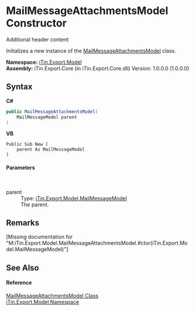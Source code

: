 # MailMessageAttachmentsModel Constructor 
Additional header content 

Initializes a new instance of the <a href="T_iTin_Export_Model_MailMessageAttachmentsModel">MailMessageAttachmentsModel</a> class.

**Namespace:**&nbsp;<a href="N_iTin_Export_Model">iTin.Export.Model</a><br />**Assembly:**&nbsp;iTin.Export.Core (in iTin.Export.Core.dll) Version: 1.0.0.0 (1.0.0.0)

## Syntax

**C#**<br />
``` C#
public MailMessageAttachmentsModel(
	MailMessageModel parent
)
```

**VB**<br />
``` VB
Public Sub New ( 
	parent As MailMessageModel
)
```


#### Parameters
&nbsp;<dl><dt>parent</dt><dd>Type: <a href="T_iTin_Export_Model_MailMessageModel">iTin.Export.Model.MailMessageModel</a><br />The parent.</dd></dl>

## Remarks
\[Missing <remarks> documentation for "M:iTin.Export.Model.MailMessageAttachmentsModel.#ctor(iTin.Export.Model.MailMessageModel)"\]

## See Also


#### Reference
<a href="T_iTin_Export_Model_MailMessageAttachmentsModel">MailMessageAttachmentsModel Class</a><br /><a href="N_iTin_Export_Model">iTin.Export.Model Namespace</a><br />